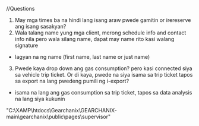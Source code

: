 //Questions

1. May mga times ba na hindi lang isang araw pwede gamitin or irereserve ang isang sasakyan?
2. Wala talang name yung mga client, merong schedule info and contact info nila pero wala silang name, dapat may name rito kasi walang signature
- lagyan na ng name (first name, last name or just name)
3. Pwede kaya drop down ang gas consumption? pero kasi connected siya sa vehicle trip ticket. Or di kaya, pwede na siya isama sa trip ticket tapos sa export na lang pwedeng pumili ng i-export?
- isama na lang ang gas consumption sa trip ticket, tapos sa data analysis na lang siya kukunin

"C:\XAMP\htdocs\Gearchanix\GEARCHANIX-main\gearchanix\public\pages\supervisor"
